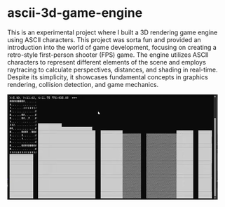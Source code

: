 # ascii-3d-game-engine
 This is an experimental project where I built a 3D rendering game engine using ASCII characters. This project was sorta fun and provided an introduction into the world of game development, focusing on creating a retro-style first-person shooter (FPS) game. The engine utilizes ASCII characters to represent different elements of the scene and employs raytracing to calculate perspectives, distances, and shading in real-time. Despite its simplicity, it showcases fundamental concepts in graphics rendering, collision detection, and game mechanics.

 ![Here's the working video](https://github.com/mathamphetamine/ascii-3d-game-engine/blob/main/ascii-3d-game-engine/video-demo.gif)
